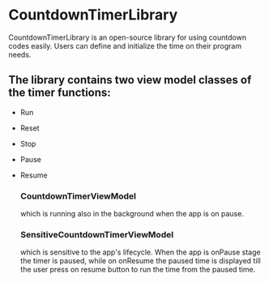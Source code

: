 # CountdownTimerLibrary
CountdownTimerLibrary is an open-source library for using countdown codes easily. Users can define and initialize the time on their program needs.

## The library contains two view model classes of the timer functions:
* Run
* Reset
* Stop
* Pause
* Resume
  
  ### CountdownTimerViewModel 
  which is running also in the background when the app is on pause.
  ### SensitiveCountdownTimerViewModel 
  which is sensitive to the app's lifecycle. When the app is onPause stage the timer is paused, 
  while on onResume the paused time is displayed till the user press on resume button to run the time from the paused time.


